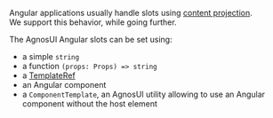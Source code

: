 Angular applications usually handle slots using [content projection](https://angular.dev/guide/components/content-projection).  
We support this behavior, while going further.

The AgnosUI Angular slots can be set using:

- a simple `string`
- a function `(props: Props) => string`
- a [TemplateRef](https://angular.io/api/core/TemplateRef)
- an Angular component
- a `ComponentTemplate`, an AgnosUI utility allowing to use an Angular component without the host element
